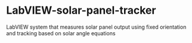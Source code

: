 # LabVIEW-solar-panel-tracker
LabVIEW system that measures solar panel output using fixed orientation and tracking based on solar angle equations
